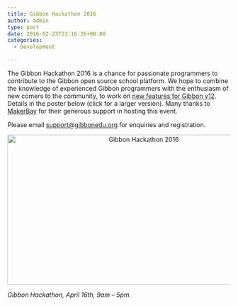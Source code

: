 ```yaml
---
title: Gibbon Hackathon 2016
author: admin
type: post
date: 2016-02-23T23:16:26+00:00
categories:
  - Development

---
```

The Gibbon Hackathon 2016 is a chance for passionate programmers to contribute to the Gibbon open source school platform. We hope to combine the knowledge of experienced Gibbon programmers with the enthusiasm of new comers to the community, to work on [new features for Gibbon v12][1]. Details in the poster below (click for a larger version). Many thanks to <a href="http://makerbay.org" target="_blank">MakerBay</a> for their generous support in hosting this event.

Please email <support@gibbonedu.org> for enquiries and registration.

<p style="text-align: center;">
  <a href="https://gibbonedu.org/wp/wp-content/uploads/2016/02/Gibbon-Hackathon-2016.png"><img class="aligncenter wp-image-1728" src="https://gibbonedu.org/wp/wp-content/uploads/2016/02/Gibbon-Hackathon-2016-1024x576.png" alt="Gibbon Hackathon 2016" width="600" height="338" srcset="https://gibbonedu.org/wp/wp-content/uploads/2016/02/Gibbon-Hackathon-2016-1024x576.png 1024w, https://gibbonedu.org/wp/wp-content/uploads/2016/02/Gibbon-Hackathon-2016-300x169.png 300w, https://gibbonedu.org/wp/wp-content/uploads/2016/02/Gibbon-Hackathon-2016-768x432.png 768w, https://gibbonedu.org/wp/wp-content/uploads/2016/02/Gibbon-Hackathon-2016-600x338.png 600w, https://gibbonedu.org/wp/wp-content/uploads/2016/02/Gibbon-Hackathon-2016-200x113.png 200w" sizes="(max-width: 600px) 100vw, 600px" /></a><br/>

  <em>Gibbon Hackathon, April 16th, 9am &#8211; 5pm.</em>
</p>

  


 [1]: https://gibbonedu.org/wp/support/developers/gibbon-road-map/
